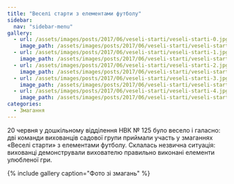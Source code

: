 ```yaml
---
title: "Веселі старти з елементами футболу"
sidebar:
  nav: "sidebar-menu"
gallery:
  - url: /assets/images/posts/2017/06/veseli-starti/veseli-starti-0.jpg
    image_path: /assets/images/posts/2017/06/veseli-starti/veseli-starti-0.jpg
  - url: /assets/images/posts/2017/06/veseli-starti/veseli-starti-1.jpg
    image_path: /assets/images/posts/2017/06/veseli-starti/veseli-starti-1.jpg
  - url: /assets/images/posts/2017/06/veseli-starti/veseli-starti-2.jpg
    image_path: /assets/images/posts/2017/06/veseli-starti/veseli-starti-2.jpg
  - url: /assets/images/posts/2017/06/veseli-starti/veseli-starti-3.jpg
    image_path: /assets/images/posts/2017/06/veseli-starti/veseli-starti-3.jpg
  - url: /assets/images/posts/2017/06/veseli-starti/veseli-starti-4.jpg
    image_path: /assets/images/posts/2017/06/veseli-starti/veseli-starti-4.jpg
categories:
  - Змагання
---
```


20 червня у дошкільному відділення НВК № 125 було весело і  галасно:  дві команди вихованців садової групи приймали участь у змаганнях «Веселі старти» з елементами футболу. Склалась незвична ситуація: вихованці демонстрували вихователю правильно виконані елементи улюбленої гри.

{% include gallery caption="Фото зі змагань" %}
